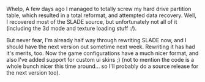Whelp, A few days ago I managed to totally screw my hard drive partition table, which resulted in a total reformat, and attempted data recovery. Well, I recovered most of the SLADE source, but unfortunately not all of it (including the 3d mode and texture loading stuff :/).

But never fear, I'm already half way through rewriting SLADE now, and I should have the next version out sometime next week. Rewriting it has had it's merits, too. Now the game configurations have a much nicer format, and also I've added support for custom ui skins ;) (not to mention the code is a whole bunch nicer this time around... so I'll probably do a source release for the next version too).